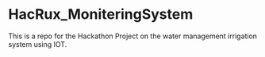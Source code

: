 # HacRux_MoniteringSystem
This is a repo for the Hackathon Project on the water management irrigation system using IOT.
